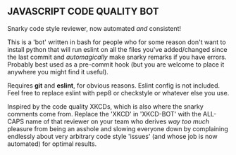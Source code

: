 ## JAVASCRIPT CODE QUALITY BOT

Snarky code style reviewer, now automated _and_ consistent!

This is a 'bot' written in bash for people who for some reason don't want to install python that will run eslint on all the files you've added/changed since the last commit and _automagically_ make snarky remarks if you have errors. Probably best used as a pre-commit hook (but you are welcome to place it anywhere you might find it useful). 

Requires __git__ and __eslint__, for obvious reasons. Eslint config is not included. Feel free to replace eslint with pep8 or checkstyle or whatever else you use. 

Inspired by the code quality XKCDs, which is also where the snarky comments come from. Replace the 'XKCD' in 'XKCD-BOT' with the ALL-CAPS name of that reviewer on your team who derives _way too much_ pleasure from being an asshole and slowing everyone down by complaining endlessly about very arbitrary code style 'issues' (and whose job is now automated) for optimal results.
